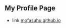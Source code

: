 ## My Profile Page
- link
<a href="https://mofasuhu.github.io/" target="_blank">mofasuhu.github.io</a>
